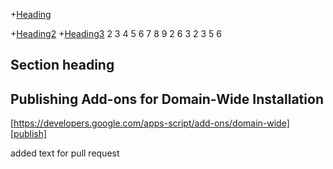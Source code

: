 +[Heading](#publishing-add-ons-for-domain-wide-installation)

+[Heading2](#section-i-want)
+[Heading3](#section-i-want)
2
3
4
5
6
7
8
9
2
6
3
2
3
5
6


## Section heading
## Publishing Add-ons for Domain-Wide Installation
[https://developers.google.com/apps-script/add-ons/domain-wide][publish]

added text for pull request
